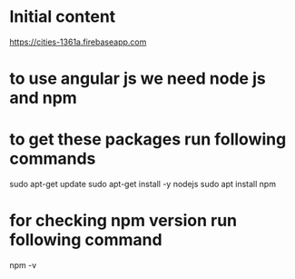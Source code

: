 # Initial content #

https://cities-1361a.firebaseapp.com

# to use angular js we need node js and npm
# to get these packages run following commands

sudo apt-get update
sudo apt-get install -y nodejs
sudo apt install npm

# for checking npm version run following command

npm -v
